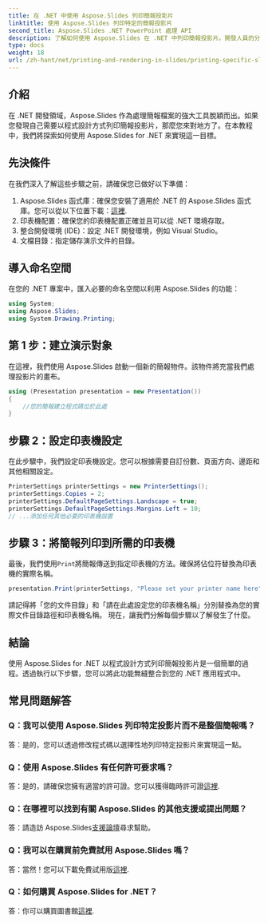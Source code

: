 ```yaml
---
title: 在 .NET 中使用 Aspose.Slides 列印簡報投影片
linktitle: 使用 Aspose.Slides 列印特定的簡報投影片
second_title: Aspose.Slides .NET PowerPoint 處理 API
description: 了解如何使用 Aspose.Slides 在 .NET 中列印簡報投影片。開發人員的分步指南。下載該庫並立即開始列印。
type: docs
weight: 18
url: /zh-hant/net/printing-and-rendering-in-slides/printing-specific-slides/
---
```

## 介紹
在 .NET 開發領域，Aspose.Slides 作為處理簡報檔案的強大工具脫穎而出。如果您發現自己需要以程式設計方式列印簡報投影片，那麼您來對地方了。在本教程中，我們將探索如何使用 Aspose.Slides for .NET 來實現這一目標。
## 先決條件
在我們深入了解這些步驟之前，請確保您已做好以下準備：
1.  Aspose.Slides 函式庫：確保您安裝了適用於 .NET 的 Aspose.Slides 函式庫。您可以從以下位置下載：[這裡](https://releases.aspose.com/slides/net/).
2. 印表機配置：確保您的印表機配置正確並且可以從 .NET 環境存取。
3. 整合開發環境 (IDE)：設定 .NET 開發環境，例如 Visual Studio。
4. 文檔目錄：指定儲存演示文件的目錄。
## 導入命名空間
在您的 .NET 專案中，匯入必要的命名空間以利用 Aspose.Slides 的功能：
```csharp
using System;
using Aspose.Slides;
using System.Drawing.Printing;
```
## 第 1 步：建立演示對象
在這裡，我們使用 Aspose.Slides 啟動一個新的簡報物件。該物件將充當我們處理投影片的畫布。
```csharp
using (Presentation presentation = new Presentation())
{
    //您的簡報建立程式碼位於此處
}
```
## 步驟 2：設定印表機設定
在此步驟中，我們設定印表機設定。您可以根據需要自訂份數、頁面方向、邊距和其他相關設定。
```csharp
PrinterSettings printerSettings = new PrinterSettings();
printerSettings.Copies = 2;
printerSettings.DefaultPageSettings.Landscape = true;
printerSettings.DefaultPageSettings.Margins.Left = 10;
// ...添加任何其他必要的印表機設置
```
## 步驟 3：將簡報列印到所需的印表機
最後，我們使用`Print`將簡報傳送到指定印表機的方法。確保將佔位符替換為印表機的實際名稱。
```csharp
presentation.Print(printerSettings, "Please set your printer name here");
```
請記得將「您的文件目錄」和「請在此處設定您的印表機名稱」分別替換為您的實際文件目錄路徑和印表機名稱。
現在，讓我們分解每個步驟以了解發生了什麼。
## 結論
使用 Aspose.Slides for .NET 以程式設計方式列印簡報投影片是一個簡單的過程。透過執行以下步驟，您可以將此功能無縫整合到您的 .NET 應用程式中。
## 常見問題解答
### Q：我可以使用 Aspose.Slides 列印特定投影片而不是整個簡報嗎？
答：是的，您可以透過修改程式碼以選擇性地列印特定投影片來實現這一點。
### Q：使用 Aspose.Slides 有任何許可要求嗎？
答：是的，請確保您擁有適當的許可證。您可以獲得臨時許可證[這裡](https://purchase.aspose.com/temporary-license/).
### Q：在哪裡可以找到有關 Aspose.Slides 的其他支援或提出問題？
答：請造訪 Aspose.Slides[支援論壇](https://forum.aspose.com/c/slides/11)尋求幫助。
### Q：我可以在購買前免費試用 Aspose.Slides 嗎？
答：當然！您可以下載免費試用版[這裡](https://releases.aspose.com/).
### Q：如何購買 Aspose.Slides for .NET？
答：你可以購買圖書館[這裡](https://purchase.aspose.com/buy).